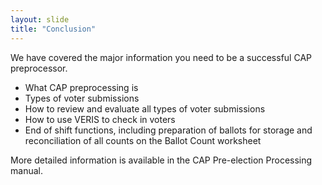 ```yaml
---
layout: slide
title: "Conclusion"
---
```


We have covered the major information you need to be a successful CAP preprocessor.

*  What CAP preprocessing is
*  Types of voter submissions
*  How to review and evaluate all types of voter submissions
*  How to use VERIS to check in voters
*  End of shift functions, including preparation of ballots for storage and reconciliation of all counts on the Ballot Count worksheet

More detailed information is available in the CAP Pre-election Processing manual.
